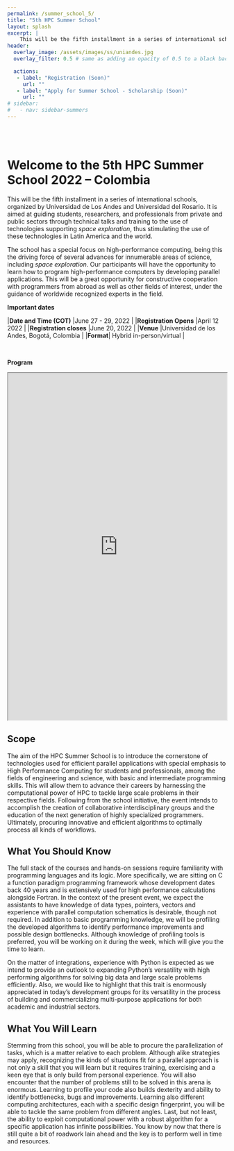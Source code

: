 ```yaml
---
permalink: /summer_school_5/
title: "5th HPC Summer School"
layout: splash
excerpt: |
    This will be the fifth installment in a series of international schools, organized by Universidad del Rosario and Universidad de Los Andes.  
header:
  overlay_image: /assets/images/ss/uniandes.jpg
  overlay_filter: 0.5 # same as adding an opacity of 0.5 to a black background

  actions:
   - label: "Registration (Soon)"
     url: ""
   - label: "Apply for Summer School - Scholarship (Soon)"
     url: ""
# sidebar:
#   - nav: sidebar-summers
---
```


<br><br>

# Welcome to the 5th HPC Summer School 2022 – Colombia

This will be the fifth installment in a series of international schools, organized by Universidad de Los Andes and Universidad del Rosario. It is aimed at guiding students, researchers, and professionals from private and public sectors through technical talks and training to the use of technologies supporting *space exploration*, thus stimulating the use of these technologies in Latin America and the world.

The school has a special focus on high-performance computing, being this the driving force of several advances for innumerable areas of science, including *space exploration*. Our participants will have the opportunity to learn how to program high-performance computers by developing parallel applications. This will be a great opportunity for constructive cooperation with programmers from abroad as well as other fields of interest, under the guidance of worldwide recognized experts in the field.

**Important dates**

|**Date and Time (COT)** |June 27 - 29, 2022           |
|**Registration Opens** |April 12 2022                  |
|**Registration closes** |June 20, 2022                |
|**Venue** |Universidad de los Andes, Bogotá, Colombia |
|**Format**| Hybrid in-person/virtual | 

<br>

**Program**

<iframe height="800" width="100%" src="https://docs.google.com/spreadsheets/d/e/2PACX-1vRaKTIIsvgOIfp_AA6RY9FYhScK37JKpmoNreMG2rSgvh7C3BGB6gMnhxHvX9ECa22uwRZFrqMl8zzA/pubhtml?gid=95721650&amp;single=true&amp;widget=true&amp;headers=false"></iframe>

## Scope

The aim of the HPC Summer School is to introduce the cornerstone of technologies used 
for efficient parallel applications with special emphasis to High Performance Computing for students and professionals, among the fields of engineering and science, with basic and intermediate programming skills. This will allow them to advance their careers by harnessing the computational power of HPC to tackle large scale problems in their respective fields. Following from the school initiative, the event intends to accomplish the creation of collaborative interdisciplinary groups and the education of the next generation of highly specialized programmers. Ultimately, procuring innovative and efficient algorithms to optimally process all kinds of workflows.

 
## What You Should Know

The full stack of the courses and hands-on sessions require familiarity with programming languages and its logic. More specifically, we are sitting on C a function paradigm programming framework whose development dates back 40 years and is extensively used for high performance calculations alongside Fortran. In the context of the present event, we expect the assistants to have knowledge of data types, pointers, vectors and experience with parallel computation schematics is desirable, though not required. In addition to basic programming knowledge, we will be profiling the developed algorithms to identify performance improvements and possible design bottlenecks. Although knowledge of profiling tools is preferred, you will be working on it during the week, which will give you the time to learn.

On the matter of integrations, experience with Python is expected as we intend to provide an outlook to expanding Python’s versatility with high performing algorithms for solving big data and large scale problems efficiently. Also, we would like to highlight that this trait is enormously appreciated in today’s development groups for its versatility in the process of building and commercializing multi-purpose applications for both academic and industrial sectors.

## What You Will Learn

Stemming from this school, you will be able to procure the parallelization of tasks, which is a matter relative to each problem. Although alike strategies may apply, recognizing the kinds of situations fit for a parallel approach is not only a skill that you will learn but it requires training, exercising and a keen eye that is only build from personal experience. You will also encounter that the number of problems still to be solved in this arena is enormous. Learning to profile your code also builds dexterity and ability to identify bottlenecks, bugs and improvements. Learning also different computing architectures, each with a specific design fingerprint, you will be able to tackle the same problem from different angles. Last, but not least, the ability to exploit computational power with a robust algorithm for a specific application has infinite possibilities. You know by now that there is still quite a bit of roadwork lain ahead and the key is to perform well in time and resources.

